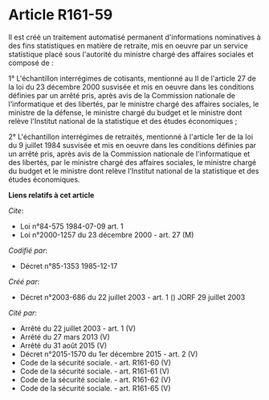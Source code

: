 # Article R161-59

Il est créé un traitement automatisé permanent d'informations nominatives à des fins statistiques en matière de retraite, mis
en oeuvre par un service statistique placé sous l'autorité du ministre chargé des affaires sociales et composé de :

1° L'échantillon interrégimes de cotisants, mentionné au II de l'article 27 de la loi du 23 décembre 2000 susvisée et mis en
oeuvre dans les conditions définies par un arrêté pris, après avis de la Commission nationale de l'informatique et des
libertés, par le ministre chargé des affaires sociales, le ministre de la défense, le ministre chargé du budget et le
ministre dont relève l'Institut national de la statistique et des études économiques ;

2° L'échantillon interrégimes de retraités, mentionné à l'article 1er de la loi du 9 juillet 1984 susvisée et mis en oeuvre
dans les conditions définies par un arrêté pris, après avis de la Commission nationale de l'informatique et des libertés, par
le ministre chargé des affaires sociales, le ministre chargé du budget et le ministre dont relève l'Institut national de la
statistique et des études économiques.

**Liens relatifs à cet article**

_Cite_:

  - Loi n°84-575 1984-07-09 art. 1
  - Loi n°2000-1257 du 23 décembre 2000 - art. 27 (M)

_Codifié par_:

  - Décret n°85-1353 1985-12-17

_Créé par_:

  - Décret n°2003-686 du 22 juillet 2003 - art. 1 () JORF 29 juillet 2003

_Cité par_:

  - Arrêté du 22 juillet 2003 - art. 1 (V)
  - Arrêté du 27 mars 2013 (V)
  - Arrêté du 31 août 2015 (V)
  - Décret n°2015-1570 du 1er décembre 2015 - art. 2 (V)
  - Code de la sécurité sociale. - art. R161-60 (V)
  - Code de la sécurité sociale. - art. R161-61 (V)
  - Code de la sécurité sociale. - art. R161-62 (V)
  - Code de la sécurité sociale. - art. R161-65 (V)
